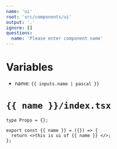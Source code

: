 ```yaml
---
name: 'ui'
root: 'src/components/ui'
output: '.'
ignore: []
questions:
  name: 'Please enter component name'
---
```


# Variables

-   name: `{{ inputs.name | pascal }}`


# `{{ name }}/index.tsx`

```tsx
type Props = {};

export const {{ name }} = ({}) => {
  return <>this is ui of {{ name }} </>;
};

```
